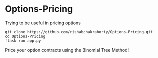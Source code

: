 # Options-Pricing
Trying to be useful in pricing options

```
git clone https://github.com/rishabchakraborty/Options-Pricing.git
cd Options-Pricing 
flask run app.py
```
Price your option contracts using the Binomial Tree Method! 
